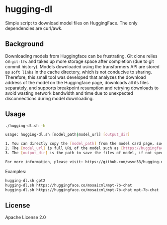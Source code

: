 # hugging-dl

Simple script to download model files on HuggingFace. The only dependencies are curl/awk.

## Background

Downloading models from Huggingface can be frustrating. Git clone relies on `git-lfs` and takes up more storage space after completion (due to git commit history). Models downloaded using the transformers API are stored as `soft links` in the cache directory, which is not conducive to sharing. Therefore, this small tool was developed that analyzes the download address of the model on the Huggingface page, downloads all its files separately, and supports breakpoint resumption and retrying downloads to avoid wasting network bandwidth and time due to unexpected disconnections during model downloading.

## Usage

```sh
./hugging-dl.sh -h

usage: hugging-dl.sh [model_path|model_url] [output_dir]

1. You can directly copy the [model_path] from the model card page, such as [mosaicml/mpt-30b-instruct].
2. The [model_url] is full URL of the model such as [https://huggingface.co/mosaicml/mpt-30b-instruct].
3. The [output_dir] is the path to save the files of model, if not specificed the default path will be the name of the [model_path].

For more information, please visit: https://github.com/wsvn53/hugging-dl
```

Examples:

```sh
hugging-dl.sh gpt2
hugging-dl.sh https://huggingface.co/mosaicml/mpt-7b-chat
hugging-dl.sh https://huggingface.co/mosaicml/mpt-7b-chat mpt-7b-chat
```

## License

Apache License 2.0